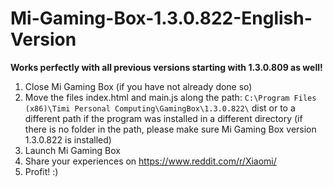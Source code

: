 # Mi-Gaming-Box-1.3.0.822-English-Version

**Works perfectly with all previous versions starting with 1.3.0.809 as well!**

1) Close Mi Gaming Box (if you have not already done so)
2) Move the files index.html and main.js along the path: `C:\Program Files (x86)\Timi Personal Computing\GamingBox\1.3.0.822\` dist or to a different path if the program was installed in a different directory (if there is no folder in the path, please make sure Mi Gaming Box version 1.3.0.822 is installed)
3) Launch Mi Gaming Box
4) Share your experiences on https://www.reddit.com/r/Xiaomi/
5) Profit! :)
